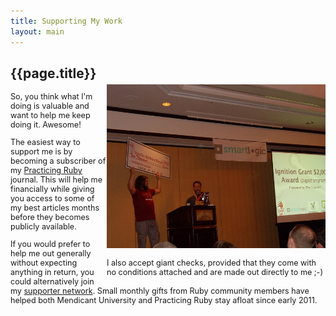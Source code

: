 ```yaml
---
title: Supporting My Work
layout: main
---
```


<div style="width: 350px; float: right; margin-top: 45px">
<img src="/images/giant_check.jpg">

<p style="font-size: 0.9em">I also accept giant checks, provided that they come
with no conditions attached and are made out directly to me ;-)</p>
</div>

<div style="width: 400; height: 425px;">
<h2>{{page.title}}</h2>

<div style="font-size: 0.9em">
<p>So, you think what I'm doing is valuable and want to help me keep doing it.
Awesome!</p>

<p>The easiest way to support me is by becoming a subscriber of my <a
href="http://practicingruby.com">Practicing Ruby</a> journal. This will help me
financially while giving you access to some of my best articles months
before they becomes publicly available.</p>

<p>If you would prefer to help me out generally without expecting
anything in return, you could alternatively join 
my <a href="http://majesticseacreature.com/network.html">supporter network</a>.
 Small monthly gifts from Ruby community members have helped both
 Mendicant University and Practicing Ruby stay afloat since early
 2011.</p>
</div>

</div>
